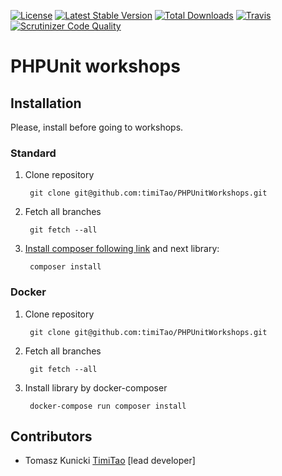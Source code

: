 [![License](https://poser.pugx.org/timitao/phpunit-workshops/license.svg)](https://packagist.org/packages/timitao/phpunit-workshops)
[![Latest Stable Version](https://poser.pugx.org/timitao/phpunit-workshops/v/stable.svg)](https://packagist.org/packages/timitao/phpunit-workshops)
[![Total Downloads](https://poser.pugx.org/timitao/phpunit-workshops/downloads.svg)](https://packagist.org/packages/timitao/phpunit-workshops)
[![Travis](https://travis-ci.org/TimiTao/PHPUnitWorkshops.svg?branch=master)](https://travis-ci.org/TimiTao/PHPUnitWorkshops/builds)
[![Scrutinizer Code Quality](https://scrutinizer-ci.com/g/timitao/phpunit-workshops/badges/quality-score.png?b=master)](https://scrutinizer-ci.com/g/timitao/phpunit-workshops/?branch=master)

# PHPUnit workshops

## Installation

Please, install before going to workshops.

### Standard

1. Clone repository

        git clone git@github.com:timiTao/PHPUnitWorkshops.git
        
2. Fetch all branches

        git fetch --all

3. [Install composer following link](https://getcomposer.org/download/) and next library:

        composer install 
        
### Docker 

1. Clone repository

        git clone git@github.com:timiTao/PHPUnitWorkshops.git
        
2. Fetch all branches

        git fetch --all
        
3. Install library by docker-composer

        docker-compose run composer install

## Contributors

* Tomasz Kunicki [TimiTao](http://github.com/timiTao) [lead developer]